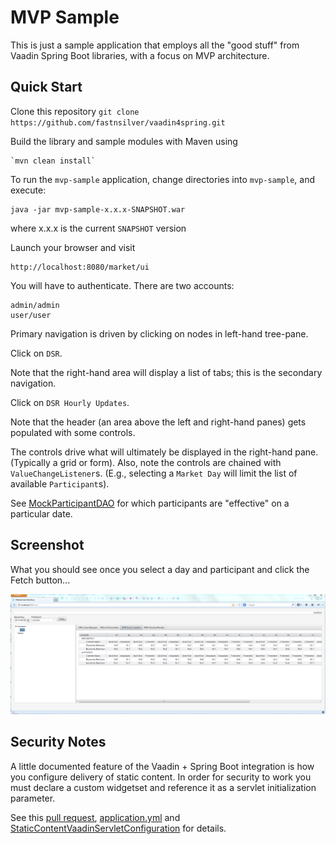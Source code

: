 MVP Sample
==========

This is just a sample application that employs all the "good stuff" from Vaadin Spring Boot libraries, with a
focus on MVP architecture.

## Quick Start ##

Clone this repository `git clone https://github.com/fastnsilver/vaadin4spring.git`

Build the library and sample modules with Maven using 

    `mvn clean install`


To run the `mvp-sample` application, change directories into `mvp-sample`, and execute:

    java -jar mvp-sample-x.x.x-SNAPSHOT.war
    
where x.x.x is the current `SNAPSHOT` version

Launch your browser and visit

    http://localhost:8080/market/ui

You will have to authenticate.  There are two accounts:

    admin/admin
    user/user
        
Primary navigation is driven by clicking on nodes in left-hand tree-pane.

Click on `DSR`.

Note that the right-hand area will display a list of tabs; this is the secondary navigation.

Click on `DSR Hourly Updates`.

Note that the header (an area above the left and right-hand panes) gets populated with some controls.

The controls drive what will ultimately be displayed in the right-hand pane. (Typically a grid or form).
Also, note the controls are chained with `ValueChangeListener`s. (E.g., selecting a `Market Day` will limit the list of available `Participant`s).

See [MockParticipantDAO](https://github.com/fastnsilver/vaadin4spring/blob/master/samples/mvp-sample/src/main/java/org/vaadin/spring/samples/mvp/ui/mock/MockParticipantDAO.java) for which participants are "effective" on a particular date.

## Screenshot ##

What you should see once you select a day and participant and click the Fetch button...

![mvp-sample app screenshot](image/mvp-sample-screenshot.png "MVP Sample Application Screenshot")


## Security Notes ##

A little documented feature of the Vaadin + Spring Boot integration is how you configure delivery of static content.  In order for security to work you must declare a custom widgetset and reference it as a servlet initialization parameter. 

See this [pull request](https://github.com/peholmst/vaadin4spring/pull/84), [application.yml](https://github.com/peholmst/vaadin4spring/blob/master/samples/mvp-sample/src/main/resources/application.yml) and [StaticContentVaadinServletConfiguration](https://github.com/peholmst/vaadin4spring/blob/master/spring-boot-vaadin/src/main/java/org/vaadin/spring/boot/config/StaticContentVaadinServletConfiguration.java) for details.
